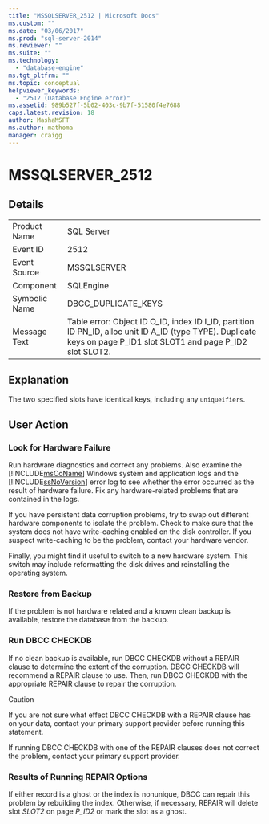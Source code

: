 ```yaml
---
title: "MSSQLSERVER_2512 | Microsoft Docs"
ms.custom: ""
ms.date: "03/06/2017"
ms.prod: "sql-server-2014"
ms.reviewer: ""
ms.suite: ""
ms.technology: 
  - "database-engine"
ms.tgt_pltfrm: ""
ms.topic: conceptual
helpviewer_keywords: 
  - "2512 (Database Engine error)"
ms.assetid: 989b527f-5b02-403c-9b7f-51580f4e7688
caps.latest.revision: 18
author: MashaMSFT
ms.author: mathoma
manager: craigg
---
```

# MSSQLSERVER_2512
    
## Details  
  
|||  
|-|-|  
|Product Name|SQL Server|  
|Event ID|2512|  
|Event Source|MSSQLSERVER|  
|Component|SQLEngine|  
|Symbolic Name|DBCC_DUPLICATE_KEYS|  
|Message Text|Table error: Object ID O_ID, index ID I_ID, partition ID PN_ID, alloc unit ID A_ID (type TYPE). Duplicate keys on page P_ID1 slot SLOT1 and page P_ID2 slot SLOT2.|  
  
## Explanation  
 The two specified slots have identical keys, including any `uniqueifiers`.  
  
## User Action  
  
### Look for Hardware Failure  
 Run hardware diagnostics and correct any problems. Also examine the [!INCLUDE[msCoName](../../includes/msconame-md.md)] Windows system and application logs and the [!INCLUDE[ssNoVersion](../../includes/ssnoversion-md.md)] error log to see whether the error occurred as the result of hardware failure. Fix any hardware-related problems that are contained in the logs.  
  
 If you have persistent data corruption problems, try to swap out different hardware components to isolate the problem. Check to make sure that the system does not have write-caching enabled on the disk controller. If you suspect write-caching to be the problem, contact your hardware vendor.  
  
 Finally, you might find it useful to switch to a new hardware system. This switch may include reformatting the disk drives and reinstalling the operating system.  
  
### Restore from Backup  
 If the problem is not hardware related and a known clean backup is available, restore the database from the backup.  
  
### Run DBCC CHECKDB  
 If no clean backup is available, run DBCC CHECKDB without a REPAIR clause to determine the extent of the corruption. DBCC CHECKDB will recommend a REPAIR clause to use. Then, run DBCC CHECKDB with the appropriate REPAIR clause to repair the corruption.  
  
> [!CAUTION]  
>  If you are not sure what effect DBCC CHECKDB with a REPAIR clause has on your data, contact your primary support provider before running this statement.  
  
 If running DBCC CHECKDB with one of the REPAIR clauses does not correct the problem, contact your primary support provider.  
  
### Results of Running REPAIR Options  
 If either record is a ghost or the index is nonunique, DBCC can repair this problem by rebuilding the index. Otherwise, if necessary, REPAIR will delete slot *SLOT2* on page *P_ID2* or mark the slot as a ghost.  
  
  
